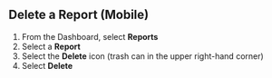 ## Delete a Report (Mobile)

1. From the Dashboard, select **Reports**
2. Select a **Report**
3. Select the **Delete** icon (trash can in the upper right-hand corner)
4. Select **Delete**
